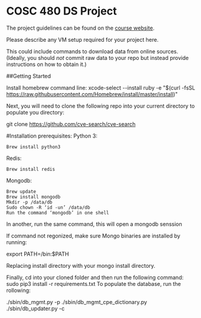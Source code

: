 # COSC 480 DS Project

The project guidelines can be found on the [course website](https://github.com/colgate-cosc480ds/lecture).

Please describe any VM setup required for your project here.

This could include commands to download data from online sources.  (Ideally, you should *not* commit raw data to your repo but instead provide instructions on how to obtain it.)

##Getting Started

Install homebrew command line:
    xcode-select --install
    ruby -e "$(curl -fsSL https://raw.githubusercontent.com/Homebrew/install/master/install)"
    
Next, you will need to clone the following repo into your current directory to populate you directory:

  git clone https://github.com/cve-search/cve-search

#Installation prerequisites:
Python 3:

    Brew install python3
    
Redis:

    Brew install redis

Mongodb:

	Brew update
	Brew install mongodb
	Mkdir -p /data/db
	Sudo chown -R ‘id -un’ /data/db
	Run the command ‘mongodb’ in one shell
  
In another, run the same command, this will open a mongodb senssion

If command not regonized, make sure Mongo binaries are installed by running:

  export PATH=<mongodb-install-directory>/bin:$PATH

Replacing install directory with your mongo install directory.

Finally, cd into your cloned folder and then run the following command:
sudo pip3 install -r requirements.txt
To populate the database, run the rollowing:
 
  ./sbin/db_mgmt.py -p
  ./sbin/db_mgmt_cpe_dictionary.py
  ./sbin/db_updater.py -c



 


